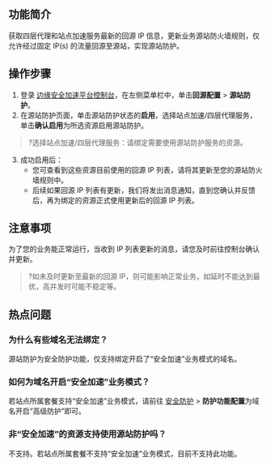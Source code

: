 ## 功能简介
获取四层代理和站点加速服务最新的回源 IP 信息，更新业务源站防火墙规则，仅允许经过固定 IP(s) 的流量回源至源站，实现源站防护。


## 操作步骤
1. 登录 [边缘安全加速平台控制台](https://console.cloud.tencent.com/edgeone)，在左侧菜单栏中，单击**回源配置** > **源站防护**。
2. 在源站防护页面，单击源站防护状态的**启用**，选择站点加速/四层代理服务，单击**确认启用**为所选资源启用源站防护。
>?选择站点加速/四层代理服务：请绑定需要使用源站防护服务的资源。
>
3. 成功启用后：
    - 您可查看到这些资源目前使用的回源 IP 列表，请将其更新至您的源站防火墙规则中。
    - 后续如果回源 IP 列表有更新，我们将发出消息通知，直到您确认并反馈后，再为绑定的资源正式使用更新后的回源 IP 列表。

## 注意事项
为了您的业务能正常运行，当收到 IP 列表更新的消息，请您及时前往控制台确认并更新。
>?如未及时更新至最新的回源 IP，则可能影响正常业务，如延时不能达到最优，高并发时可能不稳定等。

## 热点问题
### 为什么有些域名无法绑定？
源站防护为安全防护功能，仅支持绑定开启了“安全加速”业务模式的域名。

### 如何为域名开启“安全加速”业务模式？
若站点所属套餐支持“安全加速”业务模式，请前往 [安全防护](https://console.cloud.tencent.com/edgeone/security/ddos) > **防护功能配置**为域名开启“高级防护”即可。

### 非“安全加速”的资源支持使用源站防护吗？
 不支持。若站点所属套餐不支持“安全加速”业务模式，目前不支持此功能。
